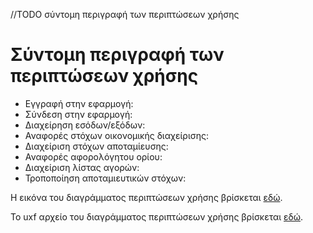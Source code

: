 //TODO σύντομη περιγραφή των περιπτώσεων χρήσης

<h1>Σύντομη περιγραφή των περιπτώσεων χρήσης</h1>

* Εγγραφή στην εφαρμογή:
* Σύνδεση στην εφαρμογή:
* Διαχείρηση εσόδων/εξόδων:
* Αναφορές στόχων οικονομικής διαχείρισης:
* Διαχείριση στόχων αποταμίευσης:
* Αναφορές αφορολόγητου ορίου:
* Διαχείριση λίστας αγορών:
* Τροποποίηση αποταμιευτικών στόχων:

Η εικόνα του διαγράμματος περιπτώσεων χρήσης βρίσκεται [εδώ](https://gitlab.com/softeng-2019-20/fin-assistant/-/blob/master/diagrams/use%20case.jpg).

Το uxf αρχείο του διαγράμματος περιπτώσεων χρήσης βρίσκεται [εδώ](https://gitlab.com/softeng-2019-20/fin-assistant/-/blob/master/diagrams/use%20case.uxf).

